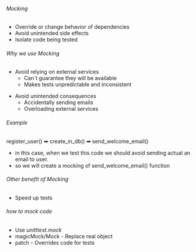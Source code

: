 ###### Mocking

-   Override or change behavior of dependencies
-   Avoid unintended side effects
-   Isolate code being tested

###### Why we use Mocking

-   Avoid relying on external services
    -   Can`t guarantee they will be available
    -   Makes tests unpredictable and inconsistent

*   Avoid unintended consequences
    -   Accidentally sending emails
    -   Overloading external services

###### Example

register_user() ➡ create_in_db() ➡ send_welcome_email()

-   in this case, when we test this code we should avoid sending actual an email to user.
-   so we will create a mocking of send_welcome_email() function

###### Other benefit of Mocking
* Speed up tests

###### how to mock code
* Use *unitttest.mock* 
* magicMock/Mock - Replace real object
* patch - Overrides code for tests


